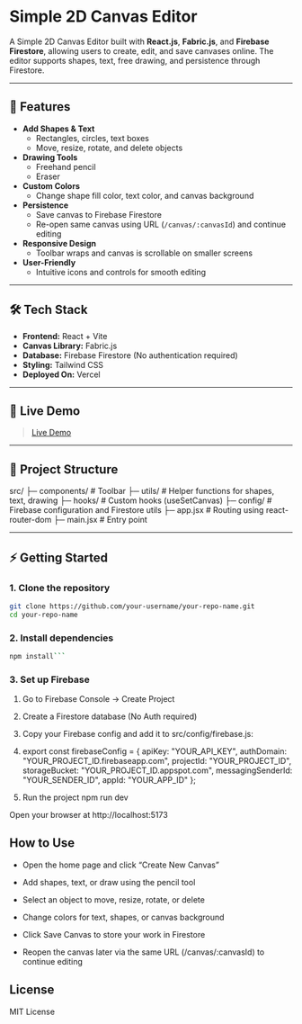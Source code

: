 # Simple 2D Canvas Editor

A Simple 2D Canvas Editor built with **React.js**, **Fabric.js**, and **Firebase Firestore**, allowing users to create, edit, and save canvases online. The editor supports shapes, text, free drawing, and persistence through Firestore.

---

## 🌟 Features

- **Add Shapes & Text**
  - Rectangles, circles, text boxes
  - Move, resize, rotate, and delete objects
- **Drawing Tools**
  - Freehand pencil
  - Eraser
- **Custom Colors**
  - Change shape fill color, text color, and canvas background
- **Persistence**
  - Save canvas to Firebase Firestore
  - Re-open same canvas using URL (`/canvas/:canvasId`) and continue editing
- **Responsive Design**
  - Toolbar wraps and canvas is scrollable on smaller screens
- **User-Friendly**
  - Intuitive icons and controls for smooth editing

---

## 🛠 Tech Stack

- **Frontend:** React + Vite
- **Canvas Library:** Fabric.js
- **Database:** Firebase Firestore (No authentication required)
- **Styling:** Tailwind CSS
- **Deployed On:** Vercel

---

## 🚀 Live Demo

> [Live Demo](https://your-deployment-url.com)

---

## 📂 Project Structure

src/
├─ components/ # Toolbar
├─ utils/ # Helper functions for shapes, text, drawing
├─ hooks/ # Custom hooks (useSetCanvas)
├─ config/ # Firebase configuration and Firestore utils
├─ app.jsx # Routing using react-router-dom
├─ main.jsx # Entry point

---

## ⚡ Getting Started

### 1. Clone the repository

```bash
git clone https://github.com/your-username/your-repo-name.git
cd your-repo-name
```

### 2. Install dependencies

````bash
npm install```
````

### 3. Set up Firebase

1. Go to Firebase Console
   → Create Project

2. Create a Firestore database (No Auth required)

3. Copy your Firebase config and add it to src/config/firebase.js:

4. export const firebaseConfig = {
   apiKey: "YOUR_API_KEY",
   authDomain: "YOUR_PROJECT_ID.firebaseapp.com",
   projectId: "YOUR_PROJECT_ID",
   storageBucket: "YOUR_PROJECT_ID.appspot.com",
   messagingSenderId: "YOUR_SENDER_ID",
   appId: "YOUR_APP_ID"
   };

5. Run the project
   npm run dev

Open your browser at http://localhost:5173

## How to Use

- Open the home page and click “Create New Canvas”

- Add shapes, text, or draw using the pencil tool

- Select an object to move, resize, rotate, or delete

- Change colors for text, shapes, or canvas background

- Click Save Canvas to store your work in Firestore

- Reopen the canvas later via the same URL (/canvas/:canvasId) to continue editing

## License

MIT License
